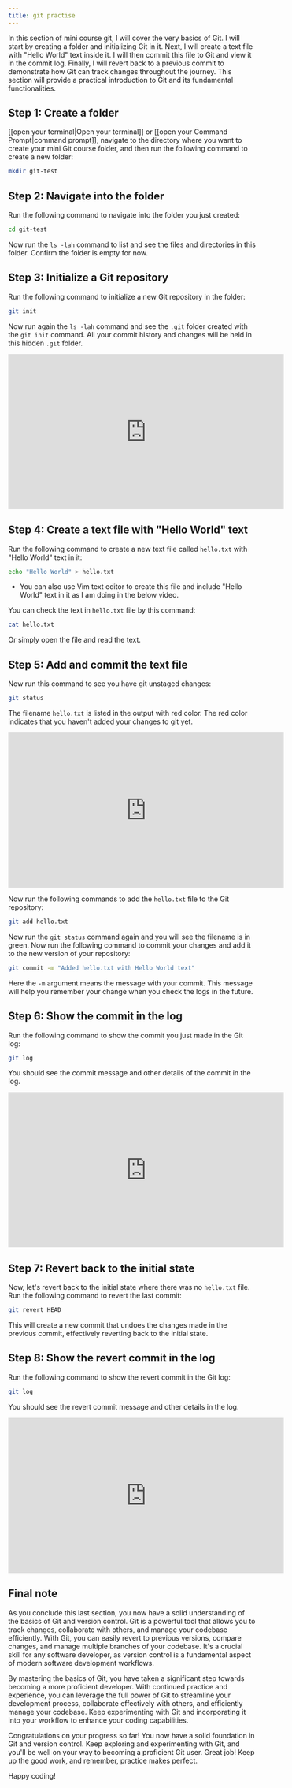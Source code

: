 ```yaml
---
title: git practise
---
```


In this section of mini course git, I will cover the very basics of Git. I will start by creating a folder and initializing Git in it. Next, I will create a text file with "Hello World" text inside it. I will then commit this file to Git and view it in the commit log. Finally, I will revert back to a previous commit to demonstrate how Git can track changes throughout the journey. This section will provide a practical introduction to Git and its fundamental functionalities.

## Step 1: Create a folder

[[open your terminal|Open your terminal]] or [[open your Command Prompt|command prompt]], navigate to the directory where you want to create your mini Git course folder, and then run the following command to create a new folder:

```bash
mkdir git-test
```


## Step 2: Navigate into the folder

Run the following command to navigate into the folder you just created:

```bash
cd git-test
```

Now run the `ls -lah` command to list and see the files and directories in this folder. Confirm the folder is empty for now.


## Step 3: Initialize a Git repository

Run the following command to initialize a new Git repository in the folder:

```bash
git init
```

Now run again the `ls -lah` command and see the `.git` folder created with the `git init` command. All your commit history and changes will be held in this hidden `.git` folder.

<iframe width="560" height="315" src="https://www.youtube.com/embed/6OOFo0Nh_SA" title="YouTube video player" frameborder="0" allow="accelerometer; autoplay; clipboard-write; encrypted-media; gyroscope; picture-in-picture; web-share" allowfullscreen></iframe>

## Step 4: Create a text file with "Hello World" text

Run the following command to create a new text file called `hello.txt` with "Hello World" text in it:

```bash
echo "Hello World" > hello.txt
```

* You can also use Vim text editor to create this file and include "Hello World" text in it as I am doing in the below video.

You can check the text in `hello.txt` file by this command:

```bash
cat hello.txt
```

Or simply open the file and read the text.

## Step 5: Add and commit the text file

Now run this command to see you have git unstaged changes:

```bash
git status
```

The filename `hello.txt` is listed in the output with red color. The red color indicates that you haven't added your changes to git yet. 

<iframe width="560" height="315" src="https://www.youtube.com/embed/CHC_87kWLGM" title="YouTube video player" frameborder="0" allow="accelerometer; autoplay; clipboard-write; encrypted-media; gyroscope; picture-in-picture; web-share" allowfullscreen></iframe>

Now run the following commands to add the `hello.txt` file to the Git repository:

```bash
git add hello.txt
```

Now run the `git status` command again and you will see the filename is in green. Now run the following command to commit your changes and add it to the new version of your repository:

```bash
git commit -m "Added hello.txt with Hello World text"
```

Here the `-m` argument means the message with your commit. This message will help you remember your change when you check the logs in the future.

## Step 6: Show the commit in the log 

Run the following command to show the commit you just made in the Git log:

```bash
git log
```

You should see the commit message and other details of the commit in the log.

<iframe width="560" height="315" src="https://www.youtube.com/embed/-9U9FYyDcIc" title="YouTube video player" frameborder="0" allow="accelerometer; autoplay; clipboard-write; encrypted-media; gyroscope; picture-in-picture; web-share" allowfullscreen></iframe>

## Step 7: Revert back to the initial state

Now, let's revert back to the initial state where there was no `hello.txt` file. Run the following command to revert the last commit:

```bash
git revert HEAD
```

This will create a new commit that undoes the changes made in the previous commit, effectively reverting back to the initial state.

## Step 8: Show the revert commit in the log

Run the following command to show the revert commit in the Git log:

```bash
git log
```

You should see the revert commit message and other details in the log.

<iframe width="560" height="315" src="https://www.youtube.com/embed/TzUtIy0cg2Q" title="YouTube video player" frameborder="0" allow="accelerometer; autoplay; clipboard-write; encrypted-media; gyroscope; picture-in-picture; web-share" allowfullscreen></iframe>


## Final note

As you conclude this last section, you now have a solid understanding of the basics of Git and version control. Git is a powerful tool that allows you to track changes, collaborate with others, and manage your codebase efficiently. With Git, you can easily revert to previous versions, compare changes, and manage multiple branches of your codebase. It's a crucial skill for any software developer, as version control is a fundamental aspect of modern software development workflows.

By mastering the basics of Git, you have taken a significant step towards becoming a more proficient developer. With continued practice and experience, you can leverage the full power of Git to streamline your development process, collaborate effectively with others, and efficiently manage your codebase. Keep experimenting with Git and incorporating it into your workflow to enhance your coding capabilities.

Congratulations on your progress so far! You now have a solid foundation in Git and version control. Keep exploring and experimenting with Git, and you'll be well on your way to becoming a proficient Git user. Great job! Keep up the good work, and remember, practice makes perfect.

Happy coding!
